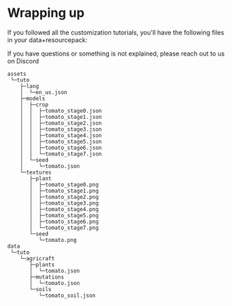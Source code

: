 # Wrapping up

If you followed all the customization tutorials, you'll have the following files in your data+resourcepack:

If you have questions or something is not explained, please reach out to us on Discord

```
assets
 └─tuto
    ├─lang
    │  └─en_us.json
    ├─models
    │  ├─crop
    │  │  ├─tomato_stage0.json
    │  │  ├─tomato_stage1.json
    │  │  ├─tomato_stage2.json
    │  │  ├─tomato_stage3.json
    │  │  ├─tomato_stage4.json
    │  │  ├─tomato_stage5.json
    │  │  ├─tomato_stage6.json
    │  │  └─tomato_stage7.json
    │  └─seed
    │     └─tomato.json
    └─textures
       ├─plant
       │  ├─tomato_stage0.png
       │  ├─tomato_stage1.png
       │  ├─tomato_stage2.png
       │  ├─tomato_stage3.png
       │  ├─tomato_stage4.png
       │  ├─tomato_stage5.png
       │  ├─tomato_stage6.png
       │  └─tomato_stage7.png
       └─seed
          └─tomato.png
data
 └─tuto
    └─agricraft
       ├─plants
       │  └─tomato.json
       ├─mutations
       │  └─tomato.json
       └─soils
          └─tomato_soil.json
```
